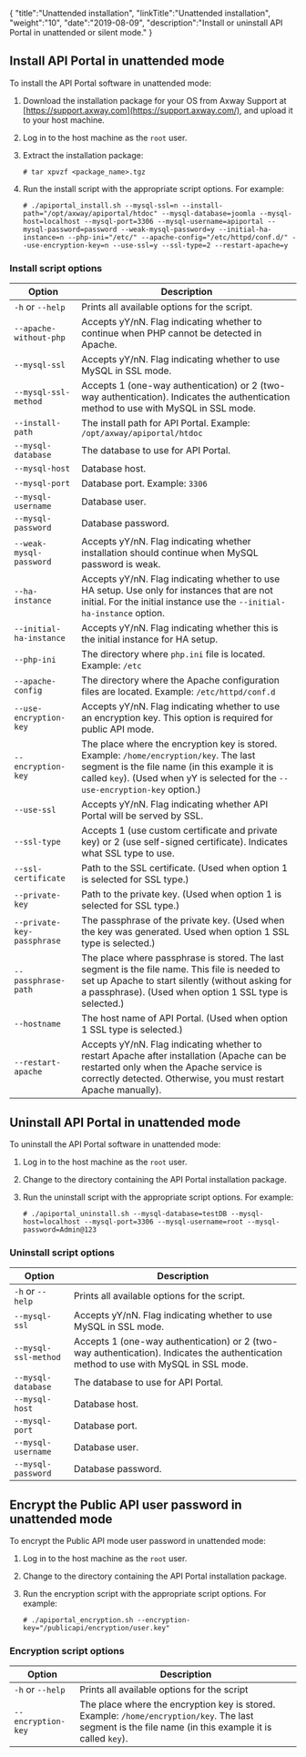 {
    "title":"Unattended installation",
    "linkTitle":"Unattended installation",
    "weight":"10",
    "date":"2019-08-09",
    "description":"Install or uninstall API Portal in unattended or silent mode."
}

## Install API Portal in unattended mode

To install the API Portal software in unattended mode:

1. Download the installation package for your OS from Axway Support at [https://support.axway.com](https://support.axway.com/), and upload it to your host machine.
2. Log in to the host machine as the `root` user.
3. Extract the installation package:

    ```
    # tar xpvzf <package_name>.tgz
    ```

4. Run the install script with the appropriate script options. For example:

    ```
    # ./apiportal_install.sh --mysql-ssl=n --install-path="/opt/axway/apiportal/htdoc" --mysql-database=joomla --mysql-host=localhost --mysql-port=3306 --mysql-username=apiportal --mysql-password=password --weak-mysql-password=y --initial-ha-instance=n --php-ini="/etc/" --apache-config="/etc/httpd/conf.d/" --use-encryption-key=n --use-ssl=y --ssl-type=2 --restart-apache=y
    ```

### Install script options

| Option                   | Description|
|--------------------------|----------|
| `-h` or `--help`             | Prints all available options for the script.|
| `--apache-without-php`     | Accepts yY/nN. Flag indicating whether to continue when PHP cannot be detected in Apache.|
| `--mysql-ssl`              | Accepts yY/nN. Flag indicating whether to use MySQL in SSL mode.|
| `--mysql-ssl-method`       | Accepts 1 (one-way authentication) or 2 (two-way authentication). Indicates the authentication method to use with MySQL in SSL mode.|
| `--install-path`           | The install path for API Portal. Example: `/opt/axway/apiportal/htdoc`|
| `--mysql-database`         | The database to use for API Portal.  |
| `--mysql-host`             | Database host. |
| `--mysql-port`             | Database port. Example: `3306`|
| `--mysql-username`         | Database user.|
| `--mysql-password`         | Database password.|
| `--weak-mysql-password`    | Accepts yY/nN. Flag indicating whether installation should continue when MySQL password is weak.|
| `--ha-instance`            | Accepts yY/nN. Flag indicating whether to use HA setup. Use only for instances that are not initial. For the initial instance use the `--initial-ha-instance` option. |
| `--initial-ha-instance`    | Accepts yY/nN. Flag indicating whether this is the initial instance for HA setup.  |
| `--php-ini`                | The directory where `php.ini` file is located. Example: `/etc` |
| `--apache-config`          | The directory where the Apache configuration files are located. Example: `/etc/httpd/conf.d`|
| `--use-encryption-key`     | Accepts yY/nN. Flag indicating whether to use an encryption key. This option is required for public API mode.|
| `--encryption-key`         | The place where the encryption key is stored. Example: `/home/encryption/key`. The last segment is the file name (in this example it is called `key`). (Used when yY is selected for the `--use-encryption-key` option.)|
| `--use-ssl`                | Accepts yY/nN. Flag indicating whether API Portal will be served by SSL.|
| `--ssl-type`               | Accepts 1 (use custom certificate and private key) or 2 (use self-signed certificate). Indicates what SSL type to use.|
| `--ssl-certificate`        | Path to the SSL certificate. (Used when option 1 is selected for SSL type.)|
| `--private-key`            | Path to the private key. (Used when option 1 is selected for SSL type.)|
| `--private-key-passphrase` | The passphrase of the private key. (Used when the key was generated. Used when option 1 SSL type is selected.)|
|`--passphrase-path`        | The place where passphrase is stored. The last segment is the file name. This file is needed to set up Apache to start silently (without asking for a passphrase). (Used when option 1 SSL type is selected.)|
| `--hostname`               | The host name of API Portal. (Used when option 1 SSL type is selected.)|
| `--restart-apache`         | Accepts yY/nN. Flag indicating whether to restart Apache after installation (Apache can be restarted only when the Apache service is correctly detected. Otherwise, you must restart Apache manually).|

## Uninstall API Portal in unattended mode

To uninstall the API Portal software in unattended mode:

1. Log in to the host machine as the `root` user.
2. Change to the directory containing the API Portal installation package.
3. Run the uninstall script with the appropriate script options. For example:

    ```
    # ./apiportal_uninstall.sh --mysql-database=testDB --mysql-host=localhost --mysql-port=3306 --mysql-username=root --mysql-password=Admin@123
    ```

### Uninstall script options

| Option           | Description                                  |
|------------------|----------------------------------------------|
| `-h` or `--help`     | Prints all available options for the script. |
| `--mysql-ssl`      | Accepts yY/nN. Flag indicating whether to use MySQL in SSL mode.|
| `--mysql-ssl-method` | Accepts 1 (one-way authentication) or 2 (two-way authentication). Indicates the authentication method to use with MySQL in SSL mode.|
| `--mysql-database` | The database to use for API Portal.       |
| `--mysql-host`     | Database host.                               |
| `--mysql-port`     | Database port.                               |
| `--mysql-username` | Database user.                               |
| `--mysql-password` | Database password.                           |

## Encrypt the Public API user password in unattended mode

To encrypt the Public API mode user password in unattended mode:

1. Log in to the host machine as the `root` user.
2. Change to the directory containing the API Portal installation package.
3. Run the encryption script with the appropriate script options. For example:

    ```
    # ./apiportal_encryption.sh --encryption-key="/publicapi/encryption/user.key"
    ```

### Encryption script options

| Option             | Description |
|--------------------|----------------|
| `-h` or `--help`     | Prints all available options for the script|
| `--encryption-key` | The place where the encryption key is stored. Example: `/home/encryption/key`. The last segment is the file name (in this example it is called `key`). |
